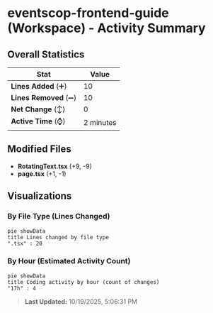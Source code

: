 # eventscop-frontend-guide (Workspace) - Activity Summary 

## Overall Statistics

| Stat                   | Value                                                             |
| ---------------------- | ----------------------------------------------------------------- |
| **Lines Added** (➕)   | 10                                          |
| **Lines Removed** (➖) | 10                                        |
| **Net Change** (↕)    | 0                |
| **Active Time** (⌚)   | 2 minutes |


## Modified Files
- **RotatingText.tsx** (+9, -9)
- **page.tsx** (+1, -1)

## Visualizations

### By File Type (Lines Changed)

```mermaid
pie showData
title Lines changed by file type
".tsx" : 20
```

### By Hour (Estimated Activity Count)

```mermaid
pie showData
title Coding activity by hour (count of changes)
"17h" : 4
```


> **Last Updated:** 10/19/2025, 5:06:31 PM